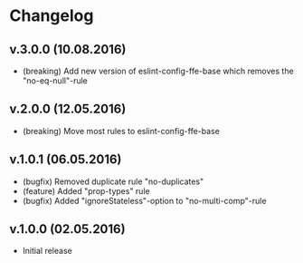 # Changelog

## v.3.0.0 (10.08.2016)
* (breaking) Add new version of eslint-config-ffe-base which removes the "no-eq-null"-rule

## v.2.0.0 (12.05.2016)
* (breaking) Move most rules to eslint-config-ffe-base

## v.1.0.1 (06.05.2016)
* (bugfix) Removed duplicate rule "no-duplicates"
* (feature) Added "prop-types" rule
* (bugfix) Added "ignoreStateless"-option to "no-multi-comp"-rule

## v.1.0.0 (02.05.2016)
* Initial release
